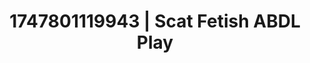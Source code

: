 ---
categories:
- ASMR tingles
- Latex & lace
- Sensual choreography
- Artistic nudes
- Soft spanking
image: /assets/images/1747801119943.jpg
layout: post
seo:
  description: Featured content with sensual Scat Fetish, ABDL Play. HD images available.
  keywords: Scat Fetish, ABDL Play
  og_image: /assets/images/1747801119943.jpg
  schema_type: VisualArtwork
tags:
- ABDL Play
- '#1747801119943'
- Scat Fetish
title: 1747801119943 | Scat Fetish ABDL Play
---